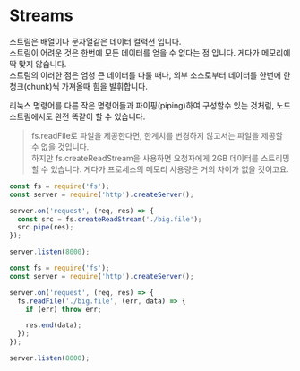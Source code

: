 
# Streams
스트림은 배열이나 문자열같은 데이터 컬력션 입니다.  
스트림이 어려운 것은 한번에 모든 데이터를 얻을 수 없다는 점 입니다. 게다가 메모리에 딱 맞지 않습니다.  
스트림의 이러한 점은 엄청 큰 데이터를 다룰 때나, 외부 소스로부터 데이터를 한번에 한 청크(chunk)씩 가져올때 힘을 발휘합니다.  

리눅스 명령어를 다른 작은 명령어들과 파이핑(piping)하여 구성할수 있는 것처럼, 노드 스트림에서도 완전 똑같이 할 수 있습니다.

> fs.readFile로 파일을 제공한다면, 한계치를 변경하지 않고서는 파일을 제공할 수 없을 것입니다.  
> 하지만 fs.createReadStream을 사용하면 요청자에게 2GB 데이터를 스트리밍할 수 있습니다. 게다가 프로세스의 메모리 사용량은 거의 차이가 없을 것이고요.

```javascript
const fs = require('fs');
const server = require('http').createServer();

server.on('request', (req, res) => {
  const src = fs.createReadStream('./big.file');
  src.pipe(res);
});

server.listen(8000);
```

```javascript
const fs = require('fs');
const server = require('http').createServer();

server.on('request', (req, res) => {
  fs.readFile('./big.file', (err, data) => {
    if (err) throw err;

    res.end(data);
  });
});

server.listen(8000);
```

